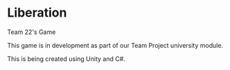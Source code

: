 # Liberation
Team 22's Game

This game is in development as part of our Team Project university module.

This is being created using Unity and C#.
